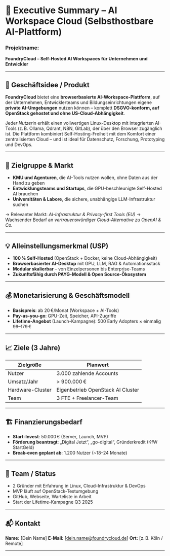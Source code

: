 

# 📄 **Executive Summary – AI Workspace Cloud (Selbsthostbare AI-Plattform)**

### **Projektname:**

**FoundryCloud – Self-Hosted AI Workspaces für Unternehmen und Entwickler**

---

## 🧩 **Geschäftsidee / Produkt**

**FoundryCloud** bietet eine **browserbasierte AI-Workspace-Plattform**, auf der Unternehmen, Entwicklerteams und Bildungseinrichtungen eigene **private AI-Umgebungen** nutzen können – komplett **DSGVO-konform, auf OpenStack gehostet und ohne US-Cloud-Abhängigkeit**.

Jede*r Nutzer*in erhält einen vollwertigen Linux-Desktop mit integrierten AI-Tools (z. B. Ollama, Qdrant, N8N, GitLab), der über den Browser zugänglich ist. Die Plattform kombiniert Self-Hosting-Freiheit mit dem Komfort einer zentralisierten Cloud – und ist ideal für Datenschutz, Forschung, Prototyping und DevOps.

---

## 🎯 **Zielgruppe & Markt**

* **KMU und Agenturen**, die AI-Tools nutzen wollen, ohne Daten aus der Hand zu geben
* **Entwicklungsteams und Startups**, die GPU-beschleunigte Self-Hosted AI brauchen
* **Universitäten & Labore**, die sichere, unabhängige LLM-Infrastruktur suchen

→ Relevanter Markt: *AI-Infrastruktur & Privacy-first Tools (EU)*
→ Wachsender Bedarf an *vertrauenswürdiger Cloud-Alternative zu OpenAI & Co.*

---

## 💡 **Alleinstellungsmerkmal (USP)**

* **100 % Self-Hosted** (OpenStack + Docker, keine Cloud-Abhängigkeit)
* **Browserbasierter AI-Desktop** mit GPU, LLM, RAG & Automationsstack
* **Modular skalierbar** – von Einzelpersonen bis Enterprise-Teams
* **Zukunftsfähig durch PAYG-Modell & Open Source-Ökosystem**

---

## 💰 **Monetarisierung & Geschäftsmodell**

* **Basispreis**: ab 20 €/Monat (Workspace + AI-Tools)
* **Pay-as-you-go**: GPU-Zeit, Speicher, API-Zugriffe
* **Lifetime-Angebot** (Launch-Kampagne): 500 Early Adopters × einmalig 99–179 €

---

## 📈 **Ziele (3 Jahre)**

| Zielgröße        | Planwert                          |
| ---------------- | --------------------------------- |
| Nutzer           | 3.000 zahlende Accounts           |
| Umsatz/Jahr      | > 900.000 €                       |
| Hardware-Cluster | Eigenbetrieb OpenStack AI Cluster |
| Team             | 3 FTE + Freelancer-Team           |

---

## 🏗️ **Finanzierungsbedarf**

* **Start-Invest**: 50.000 € (Server, Launch, MVP)
* **Förderung beantragt**: „Digital Jetzt“, „go-digital“, Gründerkredit (KfW StartGeld)
* **Break-even geplant ab**: 1.200 Nutzer (\~18–24 Monate)

---

## 🤝 **Team / Status**

* 2 Gründer mit Erfahrung in Linux, Cloud-Infrastruktur & DevOps
* MVP läuft auf OpenStack-Testumgebung
* GitHub, Webseite, Warteliste in Arbeit
* Start der Lifetime-Kampagne Q3 2025

---

## 📬 **Kontakt**

**Name:** \[Dein Name]
**E-Mail:** \[[dein.name@foundrycloud.de](mailto:dein.name@foundrycloud.de)]
**Ort:** \[z. B. Köln / Remote]

---

